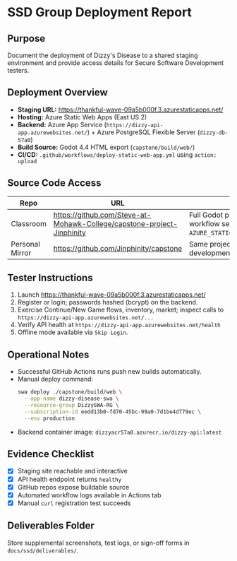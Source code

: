 # SSD Group Deployment Report

## Purpose
Document the deployment of Dizzy's Disease to a shared staging environment and provide access details for Secure Software Development testers.

## Deployment Overview
- **Staging URL:** https://thankful-wave-09a5b000f.3.azurestaticapps.net/
- **Hosting:** Azure Static Web Apps (East US 2)
- **Backend:** Azure App Service (`https://dizzy-api-app.azurewebsites.net/`) + Azure PostgreSQL Flexible Server (`dizzy-db-57a0`)
- **Build Source:** Godot 4.4 HTML export (`capstone/build/web/`)
- **CI/CD:** `.github/workflows/deploy-static-web-app.yml` using `action: upload`

## Source Code Access
| Repo | URL | Notes |
|------|-----|-------|
| Classroom | https://github.com/Steve-at-Mohawk-College/capstone-project-Jinphinity | Full Godot project and backend; workflow secret `AZURE_STATIC_WEB_APPS_API_TOKEN`. |
| Personal Mirror | https://github.com/Jinphinity/capstone | Same project for individual development. |

## Tester Instructions
1. Launch https://thankful-wave-09a5b000f.3.azurestaticapps.net/
2. Register or login; passwords hashed (bcrypt) on the backend.
3. Exercise Continue/New Game flows, inventory, market; inspect calls to `https://dizzy-api-app.azurewebsites.net/...`
4. Verify API health at `https://dizzy-api-app.azurewebsites.net/health`
5. Offline mode available via `Skip Login`.

## Operational Notes
- Successful GitHub Actions runs push new builds automatically.
- Manual deploy command:
  ```bash
  swa deploy ./capstone/build/web \
    --app-name dizzy-disease-swa \
    --resource-group DizzySWA-RG \
    --subscription-id eedd13b0-fd70-45bc-99a0-7d1be4d779ec \
    --env production
  ```
- Backend container image: `dizzyacr57a0.azurecr.io/dizzy-api:latest`

## Evidence Checklist
- [x] Staging site reachable and interactive
- [x] API health endpoint returns `healthy`
- [x] GitHub repos expose buildable source
- [x] Automated workflow logs available in Actions tab
- [x] Manual `curl` registration test succeeds

## Deliverables Folder
Store supplemental screenshots, test logs, or sign-off forms in `docs/ssd/deliverables/`.
